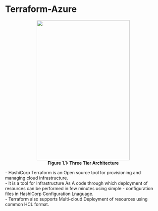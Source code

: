 # Terraform-Azure
<p align="center">
<img src="./WEB-API-DB.jpeg" height="450" width="300">
<br />
    <b> Figure 1.1: Three Tier Architecture </b>  
</p>
- HashiCorp Terraform is an Open source tool for provisioning and managing cloud infrastructure.<br > 
- It is a tool for Infrastructure As A code through which deployment of resources can be performed in few minutes using simple - configuration files in HashiCorp Configuration Lnaguage.<br/>
- Terraform also supports Multi-cloud Deployment of resources using common HCL format.
